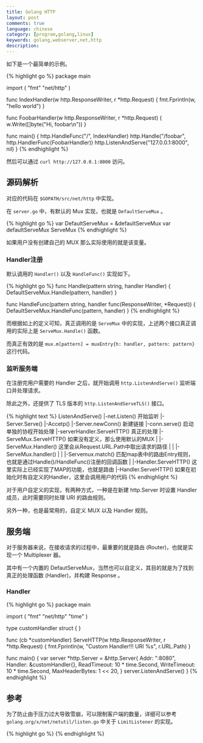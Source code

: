 ```yaml
---
title: Golang HTTP
layout: post
comments: true
language: chinese
category: [program,golang,linux]
keywords: golang,webserver,net,http
description:
---
```



<!-- more -->



如下是一个最简单的示例。

{% highlight go %}
package main

import (
        "fmt"
        "net/http"
)

func IndexHandler(w http.ResponseWriter, r *http.Request) {
        fmt.Fprintln(w, "hello world")
}

func FoobarHandler(w http.ResponseWriter, r *http.Request) {
        w.Write([]byte("Hi, foobar\n"))
}

func main() {
        http.HandleFunc("/", IndexHandler)
        http.Handle("/foobar", http.HandlerFunc(FoobarHandler))
        http.ListenAndServe("127.0.0.1:8000", nil)
}
{% endhighlight %}

然后可以通过 `curl http://127.0.0.1:8000` 访问。

## 源码解析

对应的代码在 `$GOPATH/src/net/http` 中实现。

在 `server.go` 中，有默认的 Mux 实现，也就是 `DefaultServeMux` 。

{% highlight go %}
var DefaultServeMux = &defaultServeMux
var defaultServeMux ServeMux
{% endhighlight %}

如果用户没有创建自己的 MUX 那么实际使用的就是该变量。

### Handler注册

默认调用的 `Handler()` 以及 `HandleFunc()` 实现如下。

{% highlight go %}
func Handle(pattern string, handler Handler) {
	DefaultServeMux.Handle(pattern, handler)
}

func HandleFunc(pattern string, handler func(ResponseWriter, *Request)) {
        DefaultServeMux.HandleFunc(pattern, handler)
}
{% endhighlight %}

而根据如上的定义可知，真正调用的是 `ServeMux` 中的实现，上述两个接口真正调用的实际上是 `ServeMux.Handle()` 函数。

而真正有效的是 `mux.m[pattern] = muxEntry{h: handler, pattern: pattern}` 这行代码。

### 监听服务端

在注册完用户需要的 Handler 之后，就开始调用 `http.ListenAndServe()` 监听端口并处理请求。

除此之外，还提供了 TLS 版本的 `http.ListenAndServeTLS()` 接口。

{% highlight text %}
ListenAndServe()
 |-net.Listen() 开始监听
 |-Server.Serve()
   |-Accetp()
   |-Server.newConn() 新建链接
   |-conn.serve() 启动单独的协程开始处理
     |-serverHandler.ServeHTTP() 真正的处理
       |-ServeMux.ServeHTTP() 如果没有定义，那么使用默认的MUX
       | |-ServeMux.Handler() 这里会从Request.URL.Path中取出请求的路径
       | | |-ServeMux.handler()
       | |   |-Servemux.match() 匹配map表中的路由Entry规则，也就是通过Handle()/HandleFunc()注册的回调函数
	   | |-Handler.ServeHTTP() 这里实际上已经实现了MAP的功能，也就是路由
       |-Handler.ServeHTTP() 如果在初始化时有自定义的Handler，这里会调用用户的代码
{% endhighlight %}

对于用户自定义的实现，有两种方式，一种是在新建 http.Server 时设置 Handler 成员，此时需要同时处理 URI 的路由规则。

另外一种，也是最常用的，自定义 MUX 以及 Handler 规则。

## 服务端

对于服务器来说，在接收请求的过程中，最重要的就是路由 (Router)，也就是实现一个 Multiplexer 器。

其中有一个内置的 DefautServeMux，当然也可以自定义，其目的就是为了找到真正的处理函数 (Handler)，并构建 Response 。

### Handler

<!--
用来生成 HTTP 响应的头和正文，实际上

。任何满足了http.Handler接口的对象都可作为一个处理器。通俗的说，对象只要有个如下签名的ServeHTTP方法即可：
-->

<!--
https://segmentfault.com/a/1190000006812688
-->

{% highlight go %}
package main

import (
        "fmt"
        "net/http"
        "time"
)

type customHandler struct {
}

func (cb *customHandler) ServeHTTP(w http.ResponseWriter, r *http.Request) {
        fmt.Fprintln(w, "Custom Handler!!! URI %s", r.URL.Path)
}

func main() {
        var server *http.Server = &http.Server{
                Addr:           ":8080",
                Handler:        &customHandler{},
                ReadTimeout:    10 * time.Second,
                WriteTimeout:   10 * time.Second,
                MaxHeaderBytes: 1 << 20,
        }
        server.ListenAndServe()
}
{% endhighlight %}

## 参考

<!--
https://www.alexedwards.net/blog/a-recap-of-request-handling
https://blog.csdn.net/xxb249/article/details/80779577
https://www.codetd.com/article/1766635

https://gowebexamples.com/http-server/
-->

为了防止由于压力过大导致雪崩，可以限制客户端的数量，详细可以参考 `golang.org/x/net/netutil/listen.go` 中关于 `LimitListener` 的实现。

{% highlight go %}
{% endhighlight %}

